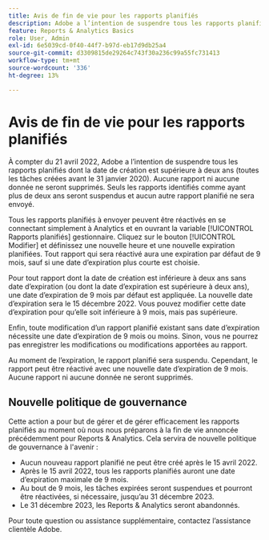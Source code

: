 ```yaml
---
title: Avis de fin de vie pour les rapports planifiés
description: Adobe a l’intention de suspendre tous les rapports planifiés dont la date de création est supérieure à deux ans.
feature: Reports & Analytics Basics
role: User, Admin
exl-id: 6e5039cd-0f40-44f7-b97d-eb17d9db25a4
source-git-commit: d3309815de29264c743f30a236c99a55fc731413
workflow-type: tm+mt
source-wordcount: '336'
ht-degree: 13%

---
```


# Avis de fin de vie pour les rapports planifiés

À compter du 21 avril 2022, Adobe a l’intention de suspendre tous les rapports planifiés dont la date de création est supérieure à deux ans (toutes les tâches créées avant le 31 janvier 2020). Aucune rapport ni aucune donnée ne seront supprimés. Seuls les rapports identifiés comme ayant plus de deux ans seront suspendus et aucun autre rapport planifié ne sera envoyé.

Tous les rapports planifiés à envoyer peuvent être réactivés en se connectant simplement à Analytics et en ouvrant la variable [!UICONTROL Rapports planifiés] gestionnaire. Cliquez sur le bouton [!UICONTROL Modifier] et définissez une nouvelle heure et une nouvelle expiration planifiées. Tout rapport qui sera réactivé aura une expiration par défaut de 9 mois, sauf si une date d’expiration plus courte est choisie.

Pour tout rapport dont la date de création est inférieure à deux ans sans date d’expiration (ou dont la date d’expiration est supérieure à deux ans), une date d’expiration de 9 mois par défaut est appliquée. La nouvelle date d’expiration sera le 15 décembre 2022. Vous pouvez modifier cette date d’expiration pour qu’elle soit inférieure à 9 mois, mais pas supérieure.

Enfin, toute modification d’un rapport planifié existant sans date d’expiration nécessite une date d’expiration de 9 mois ou moins. Sinon, vous ne pourrez pas enregistrer les modifications ou modifications apportées au rapport.

Au moment de l’expiration, le rapport planifié sera suspendu. Cependant, le rapport peut être réactivé avec une nouvelle date d’expiration de 9 mois. Aucune rapport ni aucune donnée ne seront supprimés.

## Nouvelle politique de gouvernance

Cette action a pour but de gérer et de gérer efficacement les rapports planifiés au moment où nous nous préparons à la fin de vie annoncée précédemment pour Reports &amp; Analytics. Cela servira de nouvelle politique de gouvernance à l&#39;avenir :

* Aucun nouveau rapport planifié ne peut être créé après le 15 avril 2022.
* Après le 15 avril 2022, tous les rapports planifiés auront une date d’expiration maximale de 9 mois.
* Au bout de 9 mois, les tâches expirées seront suspendues et pourront être réactivées, si nécessaire, jusqu’au 31 décembre 2023.
* Le 31 décembre 2023, les Reports &amp; Analytics seront abandonnés.

Pour toute question ou assistance supplémentaire, contactez l’assistance clientèle Adobe.
